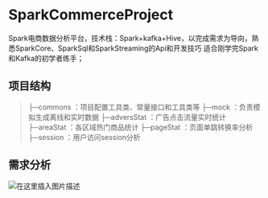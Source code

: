 # SparkCommerceProject
Spark电商数据分析平台，技术栈：Spark+kafka+Hive，以完成需求为导向，熟悉SparkCore、SparkSql和SparkStreaming的Api和开发技巧
适合刚学完Spark和Kafka的初学者练手；

## 项目结构
> ├─commons ：项目配置工具类、常量接口和工具类等
> ├─mock ：负责模拟生成离线和实时数据
> ├─adversStat ：广告点击流量实时统计
> ├─areaStat ：各区域热门商品统计
> ├─pageStat ：页面单跳转换率分析
> ├─session ：用户访问session分析

## 需求分析
![在这里插入图片描述](https://img-blog.csdnimg.cn/20200613213650894.png?x-oss-process=image/watermark,type_ZmFuZ3poZW5naGVpdGk,shadow_10,text_aHR0cHM6Ly9ibG9nLmNzZG4ubmV0L1plcm9vd3Q=,size_16,color_FFFFFF,t_70)
